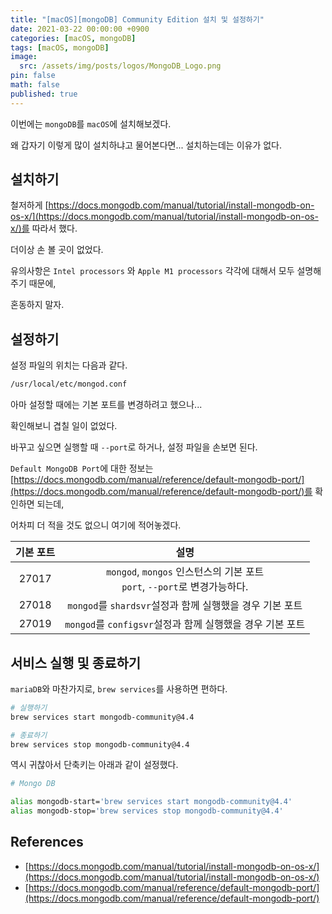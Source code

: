 ```yaml
---
title: "[macOS][mongoDB] Community Edition 설치 및 설정하기"
date: 2021-03-22 00:00:00 +0900
categories: [macOS, mongoDB]
tags: [macOS, mongoDB]
image:
  src: /assets/img/posts/logos/MongoDB_Logo.png
pin: false
math: false
published: true
---
```


이번에는 `mongoDB`를 `macOS`에 설치해보겠다.

왜 갑자기 이렇게 많이 설치하냐고 물어본다면... 설치하는데는 이유가 없다.

## 설치하기

철저하게 [https://docs.mongodb.com/manual/tutorial/install-mongodb-on-os-x/](https://docs.mongodb.com/manual/tutorial/install-mongodb-on-os-x/)를 따라서 했다.

더이상 손 볼 곳이 없었다.

유의사항은 `Intel processors` 와 `Apple M1 processors` 각각에 대해서 모두 설명해주기 때문에,

혼동하지 말자.

## 설정하기

설정 파일의 위치는 다음과 같다.

```zsh
/usr/local/etc/mongod.conf
```

아마 설정할 때에는 기본 포트를 변경하려고 했으나...

확인해보니 겹칠 일이 없었다.

바꾸고 싶으면 실행할 때 `--port`로 하거나, 설정 파일을 손보면 된다.

`Default MongoDB Port`에 대한 정보는 [https://docs.mongodb.com/manual/reference/default-mongodb-port/](https://docs.mongodb.com/manual/reference/default-mongodb-port/)를 확인하면 되는데,

어차피 더 적을 것도 없으니 여기에 적어놓겠다.

| 기본 포트 |                                    설명                                     |
| :-------: | :-------------------------------------------------------------------------: |
|   27017   | `mongod`, `mongos` 인스턴스의 기본 포트<br>`port`, `--port`로 변경가능하다. |
|   27018   |          `mongod`를 `shardsvr`설정과 함께 실행했을 경우 기본 포트           |
|   27019   |          `mongod`를 `configsvr`설정과 함께 실행했을 경우 기본 포트          |

## 서비스 실행 및 종료하기

`mariaDB`와 마찬가지로, `brew services`를 사용하면 편하다.

```zsh
# 실행하기
brew services start mongodb-community@4.4

# 종료하기
brew services stop mongodb-community@4.4
```

역시 귀찮아서 단축키는 아래과 같이 설정했다.

```zsh
# Mongo DB

alias mongodb-start='brew services start mongodb-community@4.4'
alias mongodb-stop='brew services stop mongodb-community@4.4'
```

## References

- [https://docs.mongodb.com/manual/tutorial/install-mongodb-on-os-x/](https://docs.mongodb.com/manual/tutorial/install-mongodb-on-os-x/)
- [https://docs.mongodb.com/manual/reference/default-mongodb-port/](https://docs.mongodb.com/manual/reference/default-mongodb-port/)
